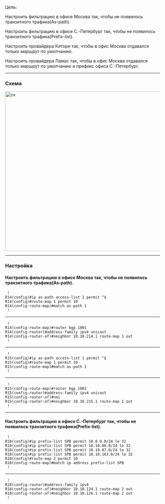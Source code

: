Цель: 

Настроить фильтрацию в офисе Москва так, чтобы не появилось транзитного трафика(As-path).

Настроить фильтрацию в офисе С.-Петербург так, чтобы не появилось транзитного трафика(Prefix-list).

Настроить провайдера Киторн так, чтобы в офис Москва отдавался только маршрут по умолчанию.

Настроить провайдера Ламас так, чтобы в офис Москва отдавался только маршрут по умолчанию и префикс офиса С.-Петербург.

---
### Схема

<img width="1413" height="519" alt="сх" src="https://github.com/user-attachments/assets/0c0c08e1-95b2-4f25-82a0-b1b48048179e" />

---
### Настройка 


#### Настроить фильтрацию в офисе Москва так, чтобы не появилось транзитного трафика(As-path).


     !
	R14(config)#ip as-path access-list 1 permit ^$
	R14(config)#route-map 1 permit 10
	R14(config-route-map)#match as-path 1
	 !

---

     !
	R14(config-route-map)#router bgp 1001
	R14(config-router)#address-family ipv4 unicast
	R14(config-router-af)#neighbor 10.10.214.1 route-map 1 out
	 !

---

     !
	R15(config)#ip as-path access-list 1 permit ^$
	R15(config)#route-map 1 permit 10
	R15(config-route-map)#match as-path 1
	 !

---
     !
	R15(config-route-map)#router bgp 1001
	R15(config-router)#address-family ipv4 unicast
	R15(config-router-af)#nei
	R15(config-router-af)#neighbor 10.10.215.1 route-map 1 out
	 !

---
#### Настроить фильтрацию в офисе С.-Петербург так, чтобы не появилось транзитного трафика(Prefix-list).

     !
	R18(config)#ip prefix-list SPB permit 10.0.0.0/24 le 32
	R18(config)#ip prefix-list SPB permit 10.10.86.0/24 le 32
	R18(config)#ip prefix-list SPB permit 10.10.87.0/24 le 32
	R18(config)#ip prefix-list SPB permit 10.10.163.0/24 le 32
	R18(config)#route-map 2 permit 10
	R18(config-route-map)#match ip address prefix-list SPB
	 !

---

     !
	R18(config-router)#address-family ipv4
	R18(config-router-af)#neighbor 10.10.124.1 route-map 2 out
	R18(config-router-af)#neighbor 10.10.126.1 route-map 2 out
	 !






	 
